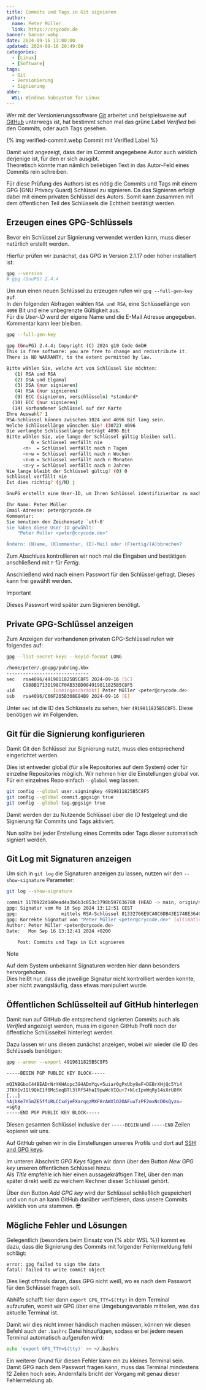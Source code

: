 ```yaml
---
title: Commits und Tags in Git signieren
author:
  name: Peter Müller
  link: https://crycode.de
banner: banner.webp
date: 2024-09-16 13:00:00
updated: 2024-09-16 20:49:00
categories:
  - [Linux]
  - [Software]
tags:
  - Git
  - Versionierung
  - Signierung
abbr:
  WSL: Windows Subsystem for Linux
---
```


Wer mit der Versionierungssoftware [Git](https://git-scm.com/) arbeitet und beispielsweise auf [GitHub](https://github.com/crycode-de) unterwegs ist, hat bestimmt schon mal das grüne Label *Verified* bei den Commits, oder auch Tags gesehen.

{% img verified-commit.webp Commit mit Verified Label %}

Damit wird angezeigt, dass der im Commit angegebene Autor auch wirklich derjenige ist, für den er sich ausgibt.  
Theoretisch könnte man nämlich beliebigen Text in das Autor-Feld eines Commits rein schreiben.

<!-- more -->

Für diese Prüfung des Authors ist es nötig die Commits und Tags mit einem GPG (GNU Privacy Guard) Schlüssel zu signieren.
Da das Signieren erfolgt dabei mit einem privaten Schlüssel des Autors. Somit kann zusammen mit dem öffentlichen Teil des Schlüssels die Echtheit bestätigt werden.

## Erzeugen eines GPG-Schlüssels

Bevor ein Schlüssel zur Signierung verwendet werden kann, muss dieser natürlich erstellt werden.

Hierfür prüfen wir zunächst, das GPG in Version 2.1.17 oder höher installiert ist:

```sh GPG Version prüfen
gpg --version
# gpg (GnuPG) 2.4.4
```

Um nun einen neuen Schlüssel zu erzeugen rufen wir `gpg --full-gen-key` auf.  
In den folgenden Abfragen wählen `RSA und RSA`, eine Schlüssellänge von `4096` Bit und eine unbegrenzte Gültigkeit aus.  
Für die *User-ID* werd der eigene Name und die E-Mail Adresse angegeben. Kommentar kann leer bleiben.

```sh Neuen GPG Schlüssel erzeugen
gpg --full-gen-key

gpg (GnuPG) 2.4.4; Copyright (C) 2024 g10 Code GmbH
This is free software: you are free to change and redistribute it.
There is NO WARRANTY, to the extent permitted by law.

Bitte wählen Sie, welche Art von Schlüssel Sie möchten:
   (1) RSA und RSA
   (2) DSA und Elgamal
   (3) DSA (nur signieren)
   (4) RSA (nur signieren)
   (9) ECC (signieren, verschlüsseln) *standard*
  (10) ECC (nur signieren)
  (14) Vorhandener Schlüssel auf der Karte
Ihre Auswahl? 1
RSA-Schlüssel können zwischen 1024 und 4096 Bit lang sein.
Welche Schlüssellänge wünschen Sie? (3072) 4096
Die verlangte Schlüssellänge beträgt 4096 Bit
Bitte wählen Sie, wie lange der Schlüssel gültig bleiben soll.
         0 = Schlüssel verfällt nie
      <n>  = Schlüssel verfällt nach n Tagen
      <n>w = Schlüssel verfällt nach n Wochen
      <n>m = Schlüssel verfällt nach n Monaten
      <n>y = Schlüssel verfällt nach n Jahren
Wie lange bleibt der Schlüssel gültig? (0) 0
Schlüssel verfällt nie
Ist dies richtig? (j/N) j

GnuPG erstellt eine User-ID, um Ihren Schlüssel identifizierbar zu machen.

Ihr Name: Peter Müller
Email-Adresse: peter@crycode.de
Kommentar: 
Sie benutzen den Zeichensatz `utf-8'
Sie haben diese User-ID gewählt:
    "Peter Müller <peter@crycode.de>"

Ändern: (N)ame, (K)ommentar, (E)-Mail oder (F)ertig/(A)bbrechen?
```

Zum Abschluss kontrollieren wir noch mal die Eingaben und bestätigen anschließend mit `F` für *Fertig*.

Anschließend wird nach einem Passwort für den Schlüssel gefragt. Dieses kann frei gewählt werden.

> [!IMPORTANT]
> Dieses Passwort wird später zum Signieren benötigt.

## Private GPG-Schlüssel anzeigen

Zum Anzeigen der vorhandenen privaten GPG-Schlüssel rufen wir folgendes auf:

```sh Private GPG Schlüssel auflisten
gpg --list-secret-keys --keyid-format LONG

/home/peter/.gnupg/pubring.kbx
------------------------------
sec   rsa4096/4919811825B5C8F5 2024-09-16 [SC]
      C988B1713D198CF0AB33BD084919811825B5C8F5
uid              [uneingeschränkt] Peter Müller <peter@crycode.de>
ssb   rsa4096/C66F265B308E84B9 2024-09-16 [E]
```

Unter `sec` ist die ID des Schlüssels zu sehen, hier `4919811825B5C8F5`. Diese benötigen wir im Folgenden.

## Git für die Signierung konfigurieren

Damit Git den Schlüssel zur Signierung nutzt, muss dies entsprechend eingerichtet werden.

Dies ist entweder global (für alle Repositories auf dem System) oder für einzelne Repositories möglich.
Wir nehmen hier die Einstellungen global vor. Für ein einzelnes Repo einfach `--global` weg lassen.

```sh Git für die Signierung konfigurieren
git config --global user.signingkey 4919811825B5C8F5
git config --global commit.gpgsign true
git config --global tag.gpgsign true
```

Damit werden der zu Nutzende Schlüssel über die ID festgelegt und die Signierung für Commits und Tags aktiviert.

Nun sollte bei jeder Erstellung eines Commits oder Tags dieser automatisch signiert werden.

## Git Log mit Signaturen anzeigen

Um sich in `git log` die Signaturen anzeigen zu lassen, nutzen wir den `--show-signature` Parameter:

```sh Git Log mit Signaturen
git log --show-signature

commit 1170922d140ead4a3b6b3c853c3798b597636788 (HEAD -> main, origin/main)
gpg: Signatur vom Mo 16 Sep 2024 13:12:51 CEST
gpg:                mittels RSA-Schlüssel 81332766E9CA0C6DB43E1748E364C931CCF15D63
gpg: Korrekte Signatur von "Peter Müller <peter@crycode.de>" [ultimativ]
Author: Peter Müller <peter@crycode.de>
Date:   Mon Sep 16 13:12:41 2024 +0200

    Post: Commits und Tags in Git signieren
```

> [!NOTE]
> Auf dem System unbekannt Signaturen werden hier dann besonders hervorgehoben.  
> Dies heißt nur, dass die jeweilige Signatur nicht kontrolliert werden konnte, aber nicht zwangsläufig, dass etwas manipuliert wurde.

## Öffentlichen Schlüsselteil auf GitHub hinterlegen

Damit nun auf GitHub die entsprechend signierten Commits auch als *Verified* angezeigt werden, muss im eigenen GitHub Profil noch der öffentliche Schlüsselteil hinterlegt werden.

Dazu lassen wir uns diesen zunächst anzeigen, wobei wir wieder die ID des Schlüssels benötigen:

```sh Öffentlichen Schlüsselteil anzeigen
gpg --armor --export 4919811825B5C8F5

-----BEGIN PGP PUBLIC KEY BLOCK-----

mQINBGboC44BEADrNrYKHAopc394ADmYqv+5uiar0gPxUby8eF+DEBrXHjQc5Yi4
JTKH1vIQl9QkE1f0McSeqBTl3lRfS4haI9pwWcVIQu+7+NlcIpvWqRy14sXrU8fK
[...]
hAjbXe7Y5mZE5ffiRLCCxdjeFXarqqzMXF8rAWXlO2OAFuuTzPF2mxNcDOsQyzo=
=sgtg
-----END PGP PUBLIC KEY BLOCK-----
```

Diesen gesamten Schlüssel inclusive der `-----BEGIN` und `-----END` Zeilen kopieren wir uns.

Auf GitHub gehen wir in die Einstellungen unseres Profils und dort auf [SSH and GPG keys](https://github.com/settings/keys).

Im unteren Abschnitt *GPG Keys* fügen wir dann über den Button *New GPG key* unseren öffentlichen Schlüssel hinzu.  
Als *Title* empfehle ich hier einen aussagekräftigen Titel, über den man später direkt weiß zu welchem Rechner dieser Schlüssel gehört.

Über den Button *Add GPG key* wird der Schlüssel schließlich gespeichert und von nun an kann GitHub darüber verifizieren, dass unsere Commits wirklich von uns stammen. 😎

## Mögliche Fehler und Lösungen

Gelegentlich (besonders beim Einsatz von {% abbr WSL %}) kommt es dazu, dass die Signierung des Commits mit folgender Fehlermeldung fehl schlägt:

```plain
error: gpg failed to sign the data
fatal: failed to write commit object
```

Dies liegt oftmals daran, dass GPG nicht weiß, wo es nach dem Passwort für den Schlüssel fragen soll.

Abhilfe schafft hier dann `export GPG_TTY=$(tty)` in dem Terminal aufzurufen, womit wir GPG über eine Umgebungsvariable mitteilen, was das aktuelle Terminal ist.

Damit wir dies nicht immer händisch machen müssen, können wir diesen Befehl auch der `.bashrc` Datei hinzufügen, sodass er bei jedem neuen Terminal automatisch aufgerufen wird:

```sh Befehl zur .bashrc hinzufügen
echo 'export GPG_TTY=$(tty)' >> ~/.bashrc
```

Ein weiterer Grund für diesen Fehler kann ein zu kleines Terminal sein.  
Damit GPG nach dem Passwort fragen kann, muss das Terminal mindestens 12 Zeilen hoch sein. Andernfalls bricht der Vorgang mit genau dieser Fehlermeldung ab.
